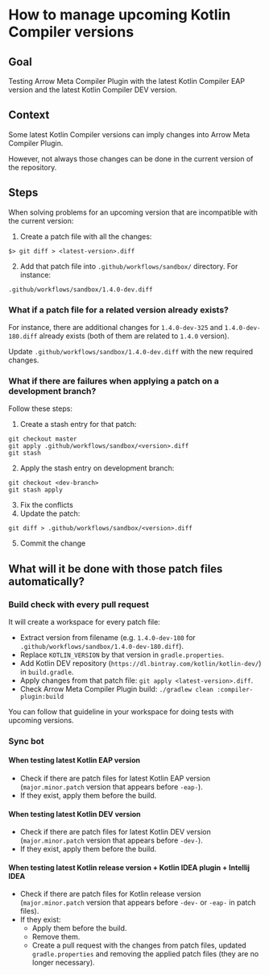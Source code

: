 # How to manage upcoming Kotlin Compiler versions

## Goal

Testing Arrow Meta Compiler Plugin with the latest Kotlin Compiler EAP version and the latest Kotlin Compiler DEV version.

## Context

Some latest Kotlin Compiler versions can imply changes into Arrow Meta Compiler Plugin.

However, not always those changes can be done in the current version of the repository.

## Steps

When solving problems for an upcoming version that are incompatible with the current version:

1. Create a patch file with all the changes:
```
$> git diff > <latest-version>.diff
```
2. Add that patch file into `.github/workflows/sandbox/` directory. For instance:
```
.github/workflows/sandbox/1.4.0-dev.diff
```

### What if a patch file for a related version already exists?

For instance, there are additional changes for `1.4.0-dev-325` and `1.4.0-dev-180.diff` already exists (both of them are related to `1.4.0` version).

Update `.github/workflows/sandbox/1.4.0-dev.diff` with the new required changes.

### What if there are failures when applying a patch on a development branch?

Follow these steps:

1. Create a stash entry for that patch:
```
git checkout master
git apply .github/workflows/sandbox/<version>.diff
git stash
```
2. Apply the stash entry on development branch:
```
git checkout <dev-branch>
git stash apply
```
3. Fix the conflicts
4. Update the patch:
```
git diff > .github/workflows/sandbox/<version>.diff
```
5. Commit the change

## What will it be done with those patch files automatically?

### Build check with every pull request

It will create a workspace for every patch file:

- Extract version from filename (e.g. `1.4.0-dev-180` for `.github/workflows/sandbox/1.4.0-dev-180.diff`).
- Replace `KOTLIN_VERSION` by that version in `gradle.properties`.
- Add Kotlin DEV repository (`https://dl.bintray.com/kotlin/kotlin-dev/`) in `build.gradle`.
- Apply changes from that patch file: `git apply <latest-version>.diff`.
- Check Arrow Meta Compiler Plugin build: `./gradlew clean :compiler-plugin:build`

You can follow that guideline in your workspace for doing tests with upcoming versions.

### Sync bot

#### When testing latest Kotlin EAP version

- Check if there are patch files for latest Kotlin EAP version (`major.minor.patch` version that appears before `-eap-`).
- If they exist, apply them before the build.

#### When testing latest Kotlin DEV version

- Check if there are patch files for latest Kotlin DEV version (`major.minor.patch` version that appears before `-dev-`).
- If they exist, apply them before the build.

#### When testing latest Kotlin release version + Kotlin IDEA plugin + Intellij IDEA

- Check if there are patch files for Kotlin release version (`major.minor.patch` version that appears before `-dev-` or `-eap-` in patch files).
- If they exist:
    - Apply them before the build.
    - Remove them.
    - Create a pull request with the changes from patch files, updated `gradle.properties` and removing the applied patch files (they are no longer necessary).
